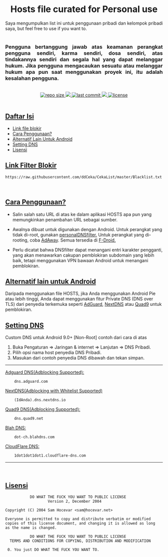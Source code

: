 <div align="center">
  <h1>Hosts file curated for Personal use</h1> 
</div>

<div align="justify">
Saya mengumpulkan list ini untuk penggunaan pribadi dan kelompok pribadi saya, but feel free to use if you want to.
</div>
&nbsp;
<div align="justify">
   <h3>Pengguna bertanggung jawab atas keamanan perangkat pengguna sendiri, karma sendiri, dosa sendiri, atas tindakannya sendiri dan segala hal yang dapat melanggar hukum. Jika pengguna mengacaukan sesuatu atau melanggar hukum apa pun saat menggunakan proyek ini, itu adalah kesalahan pengguna.</h3>
</div>
&nbsp;
&nbsp;
<div align="center"> 
  <a href="https://github.com/ddCeka/CekaList" > 
    <img src="https://img.shields.io/github/repo-size/ddCeka/CekaList?label=Repo%20Size&color=black" alt="repo size" >
  <a/>
  <a href="https://github.com/ddCeka/CekaList/commits/master" > 
    <img src="https://img.shields.io/badge/Updated%20Hosts-07/Apr/2022-orange" >
  <a/>
  <a href="https://github.com/ddCeka/CekaList/commits/master" > 
    <img src="https://img.shields.io/github/last-commit/ddCeka/CekaList?label=Last%20Commit" alt="last commit" >
  <a/>
  <a href="https://github.com/ddCeka/CekaList/commits/master" > 
    <img src="https://img.shields.io/badge/Maintained-yes-blue" >
  <a/>
  <a href="https://github.com/ddCeka/CekaList/blob/master/LICENSE" > 
    <img src="https://img.shields.io/github/license/ddCeka/CekaList?label=License&color=lightblue" alt="license" >
  <a/>
</div>
&nbsp;
&nbsp;


## <ins>Daftar Isi</ins>

- [Link file blokir](#link-filter-blokir)
- [Cara Penggunaan?](#cara-penggunaan)
- [Alternatif Lain Untuk Android](#alternatif-lain-untuk-android)
- [Setting DNS](#setting-dns)
- [Lisensi](#lisensi)
&nbsp;

## <ins>Link Filter Blokir</ins>

`https://raw.githubusercontent.com/ddCeka/CekaList/master/Blacklist.txt`

&nbsp;

## <ins>Cara Penggunaan?</ins>

- Salin salah satu URL di atas ke dalam aplikasi HOSTS apa pun yang memungkinkan penambahan URL sebagai sumber.

- Awalnya dibuat untuk digunakan dengan Android.  Untuk perangkat yang tidak di-root, gunakan [personalDNSfilter.](https://f-droid.org/en/packages/dnsfilter.android/)  Untuk perangkat yang di-rooting, coba [AdAway](https://f-droid.org/en/packages/org.adaway/).  Semua tersedia di [F-Droid.](https://www.f-droid.org/)

- Perlu dicatat bahwa DNSfilter dapat menangani entri karakter pengganti, yang akan menawarkan cakupan pemblokiran subdomain yang lebih baik, tetapi menggunakan VPN bawaan Android untuk menangani pemblokiran.
&nbsp;

## <ins>Alternatif lain untuk Android</ins>

Daripada menggunakan file HOSTS, jika Anda menggunakan Android Pie atau lebih tinggi, Anda dapat menggunakan fitur Private DNS (DNS over TLS) dari penyedia terkemuka seperti [AdGuard](https://adguard.com/en/download.html), [NextDNS](https://play.google.com/store/apps/details?id=io.nextdns.NextDNS&hl=en_IE&referrer=utm_source%3Dgoogle%26utm_medium%3Dorganic%26utm_term%3Dnextdns+android) atau [Quad9](https://play.google.com/store/apps/details?id=com.quad9.aegis&utm_campaign=quad9-blog&pcampaignid=MKT-Other-global-all-co-prtnr-py-PartBadge-Mar2515-1) untuk pemblokiran.
&nbsp;

## <ins>Setting DNS</ins>

Custom DNS untuk Android 9.0+ [Non-Root] contoh dari cara di atas
 1. Buka Pengaturan => Jaringan & internet => Lanjutan => DNS Pribadi.
 2. Pilih opsi nama host penyedia DNS Pribadi.
 3. Masukan dari contoh penyedia DNS dibawah dan tekan simpan.
---
[Adguard DNS(Adblocking Supported):](https://adguard.com/en/adguard-dns/overview.html)
```
	dns.adguard.com
```
[NextDNS(Adblocking with Whitelist Supported)](https://help.nextdns.io/t/m1hmv0k/which-setup-type-to-use)
```
	(IdAnda).dns.nextdns.io
```
[Quad9 DNS(Adblocking Supported):](https://support.quad9.net/hc/en-us/articles/360046736911-Configure-Android-to-use-Private-DNS-feature-with-Quad9)
```
	dns.quad9.net
```
[Blah DNS:](https://github.com/ookangzheng/blahdns)
```
	dot-ch.blahdns.com
```
[CloudFlare DNS:](https://www.cloudflare.com/en-gb/learning/dns/what-is-1.1.1.1)
```
	1dot1dot1dot1.cloudflare-dns.com
```
---
&nbsp;

## <ins>Lisensi</ins>

```
           DO WHAT THE FUCK YOU WANT TO PUBLIC LICENSE
                   Version 2, December 2004
 
Copyright (C) 2004 Sam Hocevar <sam@hocevar.net>

Everyone is permitted to copy and distribute verbatim or modified
copies of this license document, and changing it is allowed as long
as the name is changed.
 
           DO WHAT THE FUCK YOU WANT TO PUBLIC LICENSE
  TERMS AND CONDITIONS FOR COPYING, DISTRIBUTION AND MODIFICATION

 0. You just DO WHAT THE FUCK YOU WANT TO.
```

